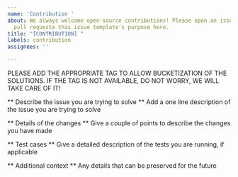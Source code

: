 ```yaml
---
name: 'Contribution '
about: We always welcome open-source contributions! Please open an issue to tag your
  pull requeste this issue template's purpose here.
title: "[CONTRIBUTION] "
labels: contribution
assignees: ''

---
```


PLEASE ADD THE APPROPRIATE TAG TO ALLOW BUCKETIZATION OF THE SOLUTIONS. IF THE TAG IS NOT AVAILABLE, DO NOT WORRY, WE WILL TAKE CARE OF IT!

** Describe the issue you are trying to solve **
Add a one line description of the issue you are trying to solve

** Details of the changes **
Give a couple of points to describe the changes you have made

** Test cases **
Give a detailed description of the tests you are running, if applicable

** Additional context **
Any details that can be preserved for the future
